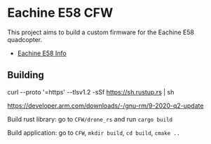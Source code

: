 # Eachine E58 CFW

This project aims to build a custom firmware for the Eachine E58 quadcopter.

* [Eachine E58 Info](Docs/Info.md)


## Building
curl --proto '=https' --tlsv1.2 -sSf https://sh.rustup.rs | sh

https://developer.arm.com/downloads/-/gnu-rm/9-2020-q2-update

Build rust library: go to `CFW/drone_rs` and run `cargo build`

Build application: go to `CFW`, `mkdir build`, `cd build`, `cmake ..`
